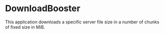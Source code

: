 # DownloadBooster

This application downloads a specific server file size in a number of chunks of fixed size in MiB.
